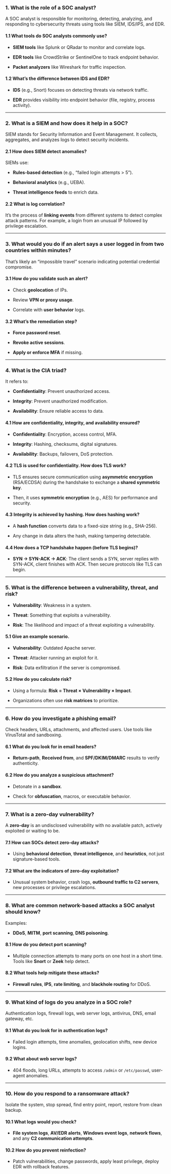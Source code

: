 ### **1. What is the role of a SOC analyst?**

A SOC analyst is responsible for monitoring, detecting, analyzing, and responding to cybersecurity threats using tools like SIEM, IDS/IPS, and EDR.

#### 1.1 What tools do SOC analysts commonly use?

- **SIEM tools** like Splunk or QRadar to monitor and correlate logs.
    
- **EDR tools** like CrowdStrike or SentinelOne to track endpoint behavior.
    
- **Packet analyzers** like Wireshark for traffic inspection.
    

#### 1.2 What’s the difference between IDS and EDR?

- **IDS** (e.g., Snort) focuses on detecting threats via network traffic.
    
- **EDR** provides visibility into endpoint behavior (file, registry, process activity).
    

---

### **2. What is a SIEM and how does it help in a SOC?**

SIEM stands for Security Information and Event Management. It collects, aggregates, and analyzes logs to detect security incidents.

#### 2.1 How does SIEM detect anomalies?

SIEMs use:

- **Rules-based detection** (e.g., “failed login attempts > 5”).
    
- **Behavioral analytics** (e.g., UEBA).
    
- **Threat intelligence feeds** to enrich data.
    

#### 2.2 What is log correlation?

It’s the process of **linking events** from different systems to detect complex attack patterns. For example, a login from an unusual IP followed by privilege escalation.

---

### **3. What would you do if an alert says a user logged in from two countries within minutes?**

That’s likely an “impossible travel” scenario indicating potential credential compromise.

#### 3.1 How do you validate such an alert?

- Check **geolocation** of IPs.
    
- Review **VPN or proxy usage**.
    
- Correlate with **user behavior** logs.
    

#### 3.2 What’s the remediation step?

- **Force password reset**.
    
- **Revoke active sessions**.
    
- **Apply or enforce MFA** if missing.
    

---

### **4. What is the CIA triad?**

It refers to:

- **Confidentiality**: Prevent unauthorized access.
    
- **Integrity**: Prevent unauthorized modification.
    
- **Availability**: Ensure reliable access to data.
    

#### 4.1 How are confidentiality, integrity, and availability ensured?

- **Confidentiality**: Encryption, access control, MFA.
    
- **Integrity**: Hashing, checksums, digital signatures.
    
- **Availability**: Backups, failovers, DoS protection.
    

#### 4.2 TLS is used for confidentiality. How does TLS work?

- TLS ensures secure communication using **asymmetric encryption** (RSA/ECDSA) during the handshake to exchange a **shared symmetric key**.
    
- Then, it uses **symmetric encryption** (e.g., AES) for performance and security.
    

#### 4.3 Integrity is achieved by hashing. How does hashing work?

- A **hash function** converts data to a fixed-size string (e.g., SHA-256).
    
- Any change in data alters the hash, making tampering detectable.
    

#### 4.4 How does a TCP handshake happen (before TLS begins)?

- **SYN → SYN-ACK → ACK**: The client sends a SYN, server replies with SYN-ACK, client finishes with ACK. Then secure protocols like TLS can begin.
    

---

### **5. What is the difference between a vulnerability, threat, and risk?**

- **Vulnerability**: Weakness in a system.
    
- **Threat**: Something that exploits a vulnerability.
    
- **Risk**: The likelihood and impact of a threat exploiting a vulnerability.
    

#### 5.1 Give an example scenario.

- **Vulnerability**: Outdated Apache server.
    
- **Threat**: Attacker running an exploit for it.
    
- **Risk**: Data exfiltration if the server is compromised.
    

#### 5.2 How do you calculate risk?

- Using a formula: **Risk = Threat × Vulnerability × Impact**.
    
- Organizations often use **risk matrices** to prioritize.
    

---

### **6. How do you investigate a phishing email?**

Check headers, URLs, attachments, and affected users. Use tools like VirusTotal and sandboxing.

#### 6.1 What do you look for in email headers?

- **Return-path**, **Received from**, and **SPF/DKIM/DMARC** results to verify authenticity.
    

#### 6.2 How do you analyze a suspicious attachment?

- Detonate in a **sandbox**.
    
- Check for **obfuscation**, macros, or executable behavior.
    

---

### **7. What is a zero-day vulnerability?**

A **zero-day** is an undisclosed vulnerability with no available patch, actively exploited or waiting to be.

#### 7.1 How can SOCs detect zero-day attacks?

- Using **behavioral detection**, **threat intelligence**, and **heuristics**, not just signature-based tools.
    

#### 7.2 What are the indicators of zero-day exploitation?

- Unusual system behavior, crash logs, **outbound traffic to C2 servers**, new processes or privilege escalations.
    

---

### **8. What are common network-based attacks a SOC analyst should know?**

Examples:

- **DDoS**, **MITM**, **port scanning**, **DNS poisoning**.
    

#### 8.1 How do you detect port scanning?

- Multiple connection attempts to many ports on one host in a short time. Tools like **Snort** or **Zeek** help detect.
    

#### 8.2 What tools help mitigate these attacks?

- **Firewall rules**, **IPS**, **rate limiting**, and **blackhole routing** for DDoS.
    

---

### **9. What kind of logs do you analyze in a SOC role?**

Authentication logs, firewall logs, web server logs, antivirus, DNS, email gateway, etc.

#### 9.1 What do you look for in authentication logs?

- Failed login attempts, time anomalies, geolocation shifts, new device logins.
    

#### 9.2 What about web server logs?

- 404 floods, long URLs, attempts to access `/admin` or `/etc/passwd`, user-agent anomalies.
    

---

### **10. How do you respond to a ransomware attack?**

Isolate the system, stop spread, find entry point, report, restore from clean backup.

#### 10.1 What logs would you check?

- **File system logs**, **AV/EDR alerts**, **Windows event logs**, **network flows**, and any **C2 communication attempts**.
    

#### 10.2 How do you prevent reinfection?

- Patch vulnerabilities, change passwords, apply least privilege, deploy EDR with rollback features.